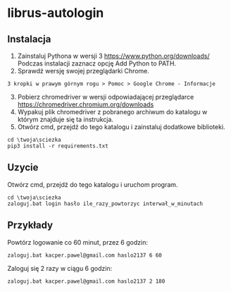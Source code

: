 # librus-autologin

## Instalacja
1. Zainstaluj Pythona w wersji 3 https://www.python.org/downloads/ Podczas instalacji zaznacz opcję Add Python to PATH.
2. Sprawdź wersję swojej przeglądarki Chrome.
```
3 kropki w prawym górnym rogu > Pomoc > Google Chrome - Informacje
```
3. Pobierz chromedriver w wersji odpowiadającej przeglądarce https://chromedriver.chromium.org/downloads
4. Wypakuj plik chromedriver z pobranego archiwum do katalogu w którym znajduje się ta instrukcja.
5. Otwórz cmd, przejdź do tego katalogu i zainstaluj dodatkowe biblioteki.
```
cd \twoja\sciezka
pip3 install -r requirements.txt
```
## Uzycie
Otwórz cmd, przejdź do tego katalogu i uruchom program.
```
cd \twoja\sciezka
zaloguj.bat login hasło ile_razy_powtorzyc interwał_w_minutach
```

## Przykłady
Powtórz logowanie co 60 minut, przez 6 godzin:
```
zaloguj.bat kacper.pawel@gmail.com haslo2137 6 60
```

Zaloguj się 2 razy w ciągu 6 godzin:
```
zaloguj.bat kacper.pawel@gmail.com haslo2137 2 180
```
